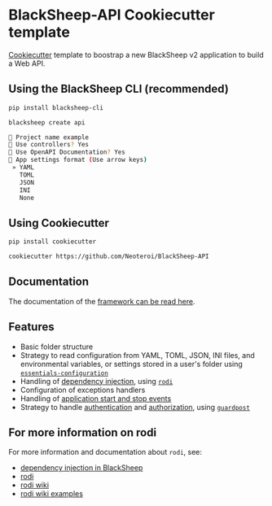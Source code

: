 # BlackSheep-API Cookiecutter template
[Cookiecutter](https://github.com/cookiecutter/cookiecutter) template to
boostrap a new BlackSheep v2 application to build a Web API.

## Using the BlackSheep CLI (recommended)

```bash
pip install blacksheep-cli
```

```bash
blacksheep create api

🚀 Project name example
🤖 Use controllers? Yes
📜 Use OpenAPI Documentation? Yes
🔧 App settings format (Use arrow keys)
 » YAML
   TOML
   JSON
   INI
   None
```

## Using Cookiecutter

```bash
pip install cookiecutter

cookiecutter https://github.com/Neoteroi/BlackSheep-API
```


## Documentation
The documentation of the [framework can be read here](https://www.neoteroi.dev/blacksheep/).

## Features

- Basic folder structure
- Strategy to read configuration from YAML, TOML, JSON, INI files, and
  environmental variables, or settings stored in a user's folder using
  [`essentials-configuration`](https://github.com/Neoteroi/essentials-configuration)
- Handling of [dependency injection](https://www.neoteroi.dev/blacksheep/dependency-injection/), using [`rodi`](https://github.com/RobertoPrevato/rodi)
- Configuration of exceptions handlers
- Handling of [application start and stop events](https://www.neoteroi.dev/blacksheep/application/)
- Strategy to handle [authentication](https://www.neoteroi.dev/blacksheep/authentication/) and [authorization](https://www.neoteroi.dev/blacksheep/authorization/), using [`guardpost`](https://github.com/RobertoPrevato/GuardPost)

## For more information on rodi

For more information and documentation about `rodi`, see:

- [dependency injection in BlackSheep](https://www.neoteroi.dev/blacksheep/dependency-injection/)
- [rodi](https://github.com/RobertoPrevato/rodi)
- [rodi wiki](https://github.com/RobertoPrevato/rodi/wiki)
- [rodi wiki examples](https://github.com/RobertoPrevato/rodi/wiki/Examples)
